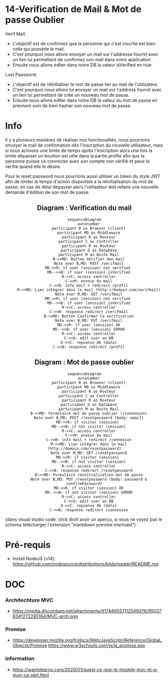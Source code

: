 # 14-Verification de Mail & Mot de passe Oublier

Verif Mail:
  - L'objectif est de confirmez que la personne qui c'est inscrite est bien celle qui possède le mail.
  - C'est pourquoi nous allons envoyer un mail sur l'addresse fournit avec un lien lui permettant de confirmez son mail dans notre application
  - Ensuite nous allons éditer dans notre DB la valeur isVerified en true

Lost Password:
  - L'objectif est de réinitialiser le mot de passe lier au mail de l'utilisateur.
  - C'est pourquoi nous allons lui envoyer un mail sur l'address fournit avec un lien lui permettant de créé un nouveau mot de passe.
  - Ensuite nous allons editer dans notre DB la valeur du mot de passe en prennant soin de bien hasher son nouveau mot de passe.

# Info
Il y a plusieurs manières de réaliser nos fonctionalités, nous pourrions envoyer le mail de confirmation dès l'inscription du nouvelle utilisateur, mais si nous activons une limite de temps après l'inscription alors une fois la limite dépasser un boutton est utile dans la partie profile afin que la personne puisse ce connecter avec son compte non vérifié et peux le vérifié quand elle le désire.

Pour le reset password nous pourrions aussi utiliser un token du style JWT afin de limiter le temps d'action disponible a la réinitialisation du mot de passe, en cas de délai dépasser alors l'utilisateur doit refaire une nouvelle demande d'édition de son mot de passe.

<center>

## Diagram : Verification du mail

```mermaid
sequenceDiagram
    autonumber
    participant B as Browser (client)
    participant MD as Middleware
    participant R as Routeur
    participant C as Controller
    participant R as Routeur
    participant D as Database
    participant M as Boite Mail
    B->>MD: Button Vérifier mon mail
    Note over B,MD: POST /verifmail
    MD->>R: if user (session) not verified 
    MD-->>B: if user (session) isVerified
    R->>C: access controller
    C->>M: envoie du mail
    C->>B: info mail + redirect /profil
    M->>MD: Lien intégrer dans le mail (http://domain.com/verifmail)
    Note over M,MD: GET /verifmail
    MD->>R: if user (session) not verified 
    MD-->>B: if user (session) isVerified
    R->>C: access controller
    C->>B: response redirect /verifmail
    B->>MD: Button Confirmer la verification
    Note over B,MD: PUT /verifmail
    MD->>R: if user (session) OK
    MD-->>B: if user (session) ERROR
    R->>C: access controller
    C->>D: edit user on DB
    D->>C: repsonse db (data)
    C->>B: response redirect /profil
```
## Diagram : Mot de passe oublier

```mermaid
sequenceDiagram
    autonumber
    participant B as Browser (client)
    participant MD as Middleware
    participant R as Routeur
    participant C as Controller
    participant R as Routeur
    participant D as Database
    participant M as Boite Mail
    B->>MD: Formulaire mot de passe oublier (/connexion)
    Note over B,MD: POST /resetpassword (body: email)
    MD->>R: if visitor (session) 
    MD-->>B: if not visitor (session)
    R->>C: access controller
    C->>M: envoie du mail
    C->>B: info mail + redirect /connexion
    M->>MD: Lien intégrer dans le mail (http://domain.com/resetpassword)
    Note over M,MD: GET /resetpassword
    MD->>R: if visitor (session) 
    MD-->>B: if not visitor (session)
    R->>C: access controller
    C->>B: response redirect /resetpassword
    B->>MD: Formulaire réinitialisation mot de passe
    Note over B,MD: PUT /resetpassword (body: password & confirmPassword)
    MD->>R: if visitor (session) OK
    MD-->>B: if not visitor (session) ERROR
    R->>C: access controller
    C->>D: edit user on DB
    D->>C: repsonse db (data)
    C->>B: response redirect /connexion
```
</center>

(dans visual studio code: click droit avoir un aperçu, si vous ne voyez pas le schema télécharger l'extension "markdown preview mermaid")

# Pré-requis
- Install NodeJS (v14): https://github.com/nodesource/distributions/blob/master/README.md

# DOC

### Architechture MVC
  - https://media.discordapp.net/attachments/917846557112549376/950378341272285184/MVC-arch.png

### Promise
  - https://developer.mozilla.org/fr/docs/Web/JavaScript/Reference/Global_Objects/Promise
https://www.w3schools.com/js/js_promise.asp

### information
  - https://waytolearnx.com/2020/01/quest-ce-que-le-modele-mvc-et-a-quoi-ca-sert.html
